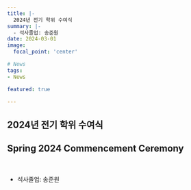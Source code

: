 ```yaml
---
title: |-
  2024년 전기 학위 수여식
summary: |-
  - 석사졸업: 송준원
date: 2024-03-01
image:
  focal_point: 'center'

# News
tags: 
- News

featured: true

---
```


## 2024년 전기 학위 수여식 
## Spring 2024 Commencement Ceremony
</br>

 - 석사졸업: 송준원

